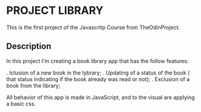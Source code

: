 # PROJECT LIBRARY

This is the first project of the Javascritp Course from TheOdinProject.

## Description

In this project I'm creating a book library app that has the follow features:

. Iclusion of a new book in the lybrary;
. Updating of a status of the book ( that status indicating if the book already was read or not);
. Exclusion of a book from the library;

All behavior of this app is made in JavaScript, and to the visual are applying a basic css.

